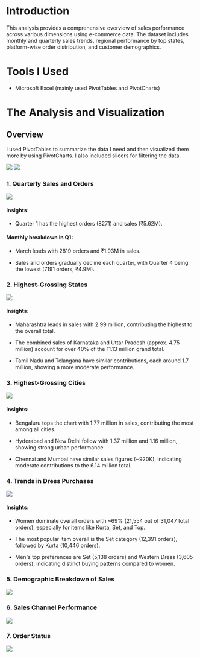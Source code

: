 # Introduction
This analysis provides a comprehensive overview of sales performance across various dimensions using e-commerce data. The dataset includes monthly and quarterly sales trends, regional performance by top states, platform-wise order distribution, and customer demographics.

# Tools I Used
- Microsoft Excel (mainly used PivotTables and PivotCharts)

# The Analysis and Visualization
## Overview
I used PivotTables to summarize the data I need and then visualized them more by using PivotCharts. I also included slicers for filtering the data.

![](chart_visuals/overview_1.png)
![](chart_visuals/overview_2.png)

### 1. Quarterly Sales and Orders
![](chart_visuals/quarterly_sales_orders.png)
#### Insights:
- Quarter 1 has the highest orders (8271) and sales (₹5.62M).

#### Monthly breakdown in Q1:
- March leads with 2819 orders and ₹1.93M in sales.

- Sales and orders gradually decline each quarter, with Quarter 4 being the lowest (7191 orders, ₹4.9M).

### 2. Highest-Grossing States
![](chart_visuals/top_states.png)
#### Insights:
- Maharashtra leads in sales with 2.99 million, contributing the highest to the overall total.

- The combined sales of Karnataka and Uttar Pradesh (approx. 4.75 million) account for over 40% of the 11.13 million grand total.

- Tamil Nadu and Telangana have similar contributions, each around 1.7 million, showing a more moderate performance.

### 3. Highest-Grossing Cities
![](chart_visuals/top_cities.png)
#### Insights:
- Bengaluru tops the chart with 1.77 million in sales, contributing the most among all cities.

- Hyderabad and New Delhi follow with 1.37 million and 1.16 million, showing strong urban performance.

- Chennai and Mumbai have similar sales figures (~920K), indicating moderate contributions to the 6.14 million total.

### 4. Trends in Dress Purchases
![](chart_visuals/trends_dress_orders.png)
#### Insights:
- Women dominate overall orders with ~69% (21,554 out of 31,047 total orders), especially for items like Kurta, Set, and Top.

- The most popular item overall is the Set category (12,391 orders), followed by Kurta (10,446 orders).

- Men's top preferences are Set (5,138 orders) and Western Dress (3,605 orders), indicating distinct buying patterns compared to women.

### 5. Demographic Breakdown of Sales
![](chart_visuals/sales_by_age_group_gender.png)

### 6. Sales Channel Performance
![](chart_visuals/total_orders_channelwise.png)

### 7. Order Status
![](chart_visuals/order_status.png)
